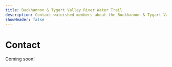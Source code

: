 ```yaml
---
title: Buckhannon & Tygart Valley River Water Trail
description: Contact watershed members about the Buckhannon & Tygart Valley River Water Trail.
showHeader: false
---
```


# Contact

Coming soon!